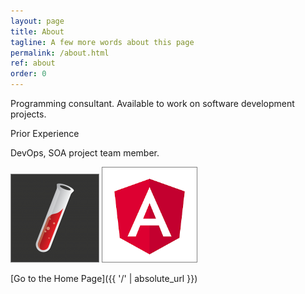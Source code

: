 ```yaml
---
layout: page
title: About
tagline: A few more words about this page
permalink: /about.html
ref: about
order: 0
---
```


Programming consultant. Available to work on software development projects.

Prior Experience

DevOps, SOA project team member.



<img src="/assets/images/jekyll-logo.png" alt="Thumbnail of jekyll-logo" style="max-width:30%; border: 1px solid grey;"/> 

<img src="/assets/images/angular7-logo.png" alt="Thumbnail of Angular7-logo" style="max-width:30%; border: 1px solid grey;"/> 




[Go to the Home Page]({{ '/' | absolute_url }})
